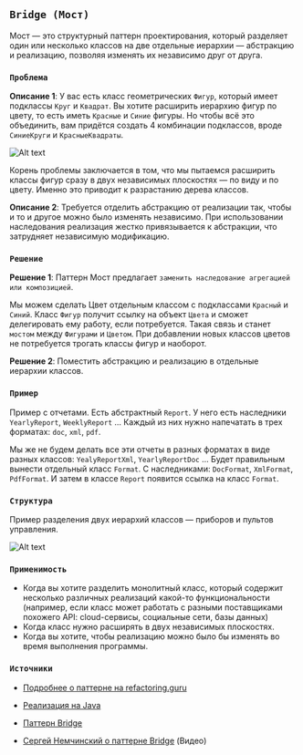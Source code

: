 ## `Bridge (Мост)`

Мост — это структурный паттерн проектирования, который разделяет один или несколько классов на две отдельные иерархии — 
абстракцию и реализацию, позволяя изменять их независимо друг от друга.

### `Проблема`

**Описание 1**: У вас есть класс геометрических `Фигур`, который имеет подклассы `Круг` и `Квадрат`. Вы хотите расширить иерархию фигур по цвету, 
то есть иметь `Красные` и `Синие` фигуры. 
Но чтобы всё это объединить, вам придётся создать 4 комбинации подклассов, вроде `СиниеКруги` и `КрасныеКвадраты`.

![Alt text](https://refactoring.guru/images/patterns/diagrams/bridge/problem-ru-2x.png)

Корень проблемы заключается в том, что мы пытаемся расширить классы фигур сразу в двух независимых плоскостях — по виду и по цвету. 
Именно это приводит к разрастанию дерева классов.

**Описание 2**: Требуется отделить абстракцию от реализации так, чтобы и то и другое можно было изменять независимо. 
При использовании наследования реализация жестко привязывается к абстракции, что затрудняет независимую модификацию.

### `Решение`

**Решение 1**: Паттерн Мост предлагает `заменить наследование агрегацией или композицией`. 

Мы можем сделать Цвет отдельным классом с подклассами `Красный` и `Синий`. Класс `Фигур` получит ссылку на объект `Цвета` 
и сможет делегировать ему работу, если потребуется. 
Такая связь и станет `мостом` между `Фигурами` и `Цветом`. 
При добавлении новых классов цветов не потребуется трогать классы фигур и наоборот.

**Решение 2**: Поместить абстракцию и реализацию в отдельные иерархии классов.

### `Пример`

Пример с отчетами. Есть абстрактный `Report`. У него есть наследники `YearlyReport`, `WeeklyReport` ...
Каждый из них нужно напечатать в трех форматах: `doc`, `xml`, `pdf`.

Мы же не будем делать все эти отчеты в разных форматах в виде разных классов: `YealyReportXml`, `YearlyReportDoc` ...
Будет правильным вынести отдельный класс `Format`. С наследниками: `DocFormat`, `XmlFormat`, `PdfFormat`.
И затем в классе `Report` появится ссылка на класс `Format`.

### `Структура`

Пример разделения двух иерархий классов — приборов и пультов управления.

![Alt text](https://refactoring.guru/images/patterns/diagrams/bridge/example-ru-2x.png)

### `Применимость`
 
- Когда вы хотите разделить монолитный класс, который содержит несколько различных реализаций какой-то функциональности
 (например, если класс может работать с разными поставщиками похожего API: cloud-сервисы, социальные сети, базы данных)
- Когда класс нужно расширять в двух независимых плоскостях.
- Когда вы хотите, чтобы реализацию можно было бы изменять во время выполнения программы.

### `Источники`

- [Подробнее о паттерне на refactoring.guru](https://refactoring.guru/ru/design-patterns/bridge)

- [Реализация на Java](https://refactoring.guru/ru/design-patterns/bridge/java/example)

- [Паттерн Bridge](https://bool.dev/blog/detail/strukturnye-patterny-most-csharp)

- [Сергей Немчинский о паттерне Bridge](https://youtu.be/oDM-lKXuQ1g?t=969) (Видео)